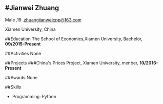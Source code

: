 #Jianwei Zhuang
----
Male
,19
,zhuangjianweicpp@163.com

Xiamen University, China

##Education
The School of Economics,Xiamen University, Bachelor, **09/2015-Present**

##Activities
None

##Projects
###China's Prices Project, Xiamen University, menber, 
**10/2016-Present** 

##Awards
None

##Skills
- Programming: Python
